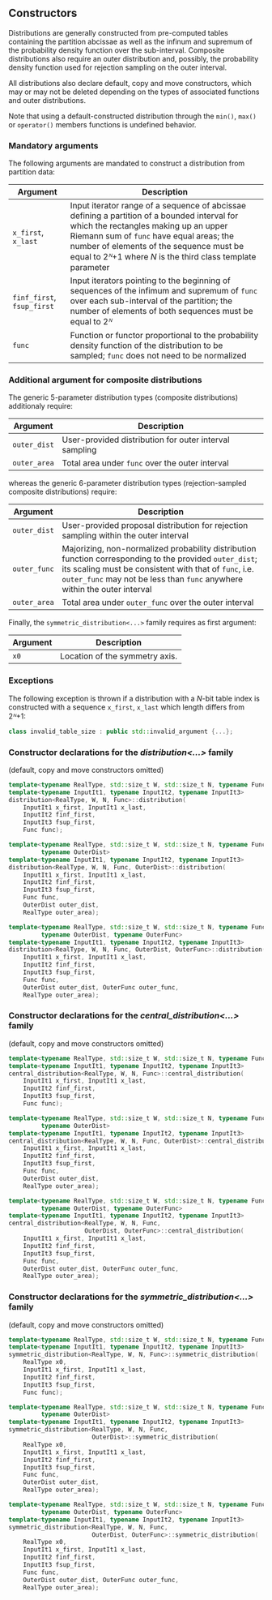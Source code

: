 
## Constructors

Distributions are generally constructed from pre-computed tables containing
the partition abcissae as well as the infinum and supremum of the probability
density function over the sub-interval.
Composite distributions also require an outer distribution and, possibly,
the probability density function used for rejection sampling on the outer
interval.

All distributions also declare default, copy and move constructors, which may
or may not be deleted depending on the types of associated functions and outer
distributions.

Note that using a default-constructed distribution through the `min()`, `max()`
or `operator()` members functions is undefined behavior.


### Mandatory arguments

The following arguments are mandated to construct a distribution from partition
data:

 Argument                   | Description
----------------------------|--------------------------------------------------
 `x_first`, `x_last`        | Input iterator range of a sequence of abcissae defining a partition of a bounded interval for which the rectangles making up an upper Riemann sum of `func` have equal areas; the number of elements of the sequence must be equal to 2*ᴺ*+1 where *N* is the third class template parameter
 `finf_first`, `fsup_first` | Input iterators pointing to the beginning of sequences of the infimum and supremum of `func` over each sub-interval of the partition; the number of elements of both sequences must be equal to 2*ᴺ*
 `func`                     | Function or functor proportional to the probability density function of the distribution to be sampled; `func` does not need to be normalized

### Additional argument for composite distributions

The generic 5-parameter distribution types (composite distributions)
additionaly require:

 Argument     | Description
--------------|----------------------------------------------------------------
 `outer_dist` | User-provided distribution for outer interval sampling
 `outer_area` | Total area under `func` over the outer interval

whereas the generic 6-parameter distribution types (rejection-sampled composite
distributions) require:

 Argument     | Description
--------------|----------------------------------------------------------------
 `outer_dist` | User-provided proposal distribution for rejection sampling within the outer interval
 `outer_func` | Majorizing, non-normalized probability distribution function corresponding to the provided `outer_dist`; its scaling must be consistent with that of `func`, i.e. `outer_func` may not be less than `func` anywhere within the outer interval
 `outer_area` | Total area under `outer_func` over the outer interval

Finally, the `symmetric_distribution<...>` family requires as first argument:

 Argument | Description
----------|--------------------------------------------------------------------
`x0`      | Location of the symmetry axis.

### Exceptions

The following exception is thrown if a distribution with a *N*-bit table index
is constructed with a sequence `x_first`, `x_last` which length differs from
2*ᴺ*+1:

```c++
class invalid_table_size : public std::invalid_argument {...};
```


### Constructor declarations for the *distribution<...>* family

(default, copy and move constructors omitted)

```c++
template<typename RealType, std::size_t W, std::size_t N, typename Func>
template<typename InputIt1, typename InputIt2, typename InputIt3>
distribution<RealType, W, N, Func>::distribution(
    InputIt1 x_first, InputIt1 x_last,
    InputIt2 finf_first,
    InputIt3 fsup_first,
    Func func);
```

```c++
template<typename RealType, std::size_t W, std::size_t N, typename Func,
         typename OuterDist>
template<typename InputIt1, typename InputIt2, typename InputIt3>
distribution<RealType, W, N, Func, OuterDist>::distribution(
    InputIt1 x_first, InputIt1 x_last,
    InputIt2 finf_first,
    InputIt3 fsup_first,
    Func func,
    OuterDist outer_dist,
    RealType outer_area);
```

```c++
template<typename RealType, std::size_t W, std::size_t N, typename Func,
         typename OuterDist, typename OuterFunc>
template<typename InputIt1, typename InputIt2, typename InputIt3>
distribution<RealType, W, N, Func, OuterDist, OuterFunc>::distribution(
    InputIt1 x_first, InputIt1 x_last,
    InputIt2 finf_first,
    InputIt3 fsup_first,
    Func func,
    OuterDist outer_dist, OuterFunc outer_func,
    RealType outer_area);
```



### Constructor declarations for the *central_distribution<...>* family

(default, copy and move constructors omitted)

```c++
template<typename RealType, std::size_t W, std::size_t N, typename Func>
template<typename InputIt1, typename InputIt2, typename InputIt3>
central_distribution<RealType, W, N, Func>::central_distribution(
    InputIt1 x_first, InputIt1 x_last,
    InputIt2 finf_first,
    InputIt3 fsup_first,
    Func func);
```

```c++
template<typename RealType, std::size_t W, std::size_t N, typename Func,
         typename OuterDist>
template<typename InputIt1, typename InputIt2, typename InputIt3>
central_distribution<RealType, W, N, Func, OuterDist>::central_distribution(
    InputIt1 x_first, InputIt1 x_last,
    InputIt2 finf_first,
    InputIt3 fsup_first,
    Func func,
    OuterDist outer_dist,
    RealType outer_area);
```

```c++
template<typename RealType, std::size_t W, std::size_t N, typename Func,
         typename OuterDist, typename OuterFunc>
template<typename InputIt1, typename InputIt2, typename InputIt3>
central_distribution<RealType, W, N, Func,
                     OuterDist, OuterFunc>::central_distribution(
    InputIt1 x_first, InputIt1 x_last,
    InputIt2 finf_first,
    InputIt3 fsup_first,
    Func func,
    OuterDist outer_dist, OuterFunc outer_func,
    RealType outer_area);
```

### Constructor declarations for the *symmetric_distribution<...>* family

(default, copy and move constructors omitted)

```c++
template<typename RealType, std::size_t W, std::size_t N, typename Func>
template<typename InputIt1, typename InputIt2, typename InputIt3>
symmetric_distribution<RealType, W, N, Func>::symmetric_distribution(
    RealType x0,
    InputIt1 x_first, InputIt1 x_last,
    InputIt2 finf_first,
    InputIt3 fsup_first,
    Func func);
```

```c++
template<typename RealType, std::size_t W, std::size_t N, typename Func,
         typename OuterDist>
template<typename InputIt1, typename InputIt2, typename InputIt3>
symmetric_distribution<RealType, W, N, Func,
                       OuterDist>::symmetric_distribution(
    RealType x0,
    InputIt1 x_first, InputIt1 x_last,
    InputIt2 finf_first,
    InputIt3 fsup_first,
    Func func,
    OuterDist outer_dist,
    RealType outer_area);
```

```c++
template<typename RealType, std::size_t W, std::size_t N, typename Func,
         typename OuterDist, typename OuterFunc>
template<typename InputIt1, typename InputIt2, typename InputIt3>
symmetric_distribution<RealType, W, N, Func,
                       OuterDist, OuterFunc>::symmetric_distribution(
    RealType x0,
    InputIt1 x_first, InputIt1 x_last,
    InputIt2 finf_first,
    InputIt3 fsup_first,
    Func func,
    OuterDist outer_dist, OuterFunc outer_func,
    RealType outer_area);
```

